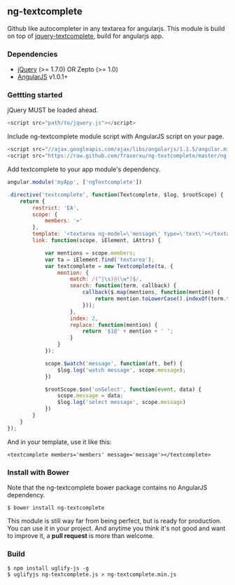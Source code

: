 ## ng-textcomplete

Github like autocompleter in any textarea for angularjs. This module is build on top of [jquery-textcomplete](https://github.com/yuku-t/jquery-textcomplete), build for angularjs app.

### Dependencies

* [jQuery](http://jquery.com) (>= 1.7.0) OR Zepto (>= 1.0)
* [AngularJS](http://angularjs.org) v1.0.1+


### Gettting started

jQuery MUST be loaded ahead.

```javascript
<script src="path/to/jquery.js"></script>
```

Include ng-textcomplete module script with AngularJS script on your page.

```javascript
<script src="//ajax.googleapis.com/ajax/libs/angularjs/1.1.5/angular.min.js"></script>
<script src="https://raw.github.com/fraserxu/ng-textcomplete/master/ng-textcomplete.js"></script>
```

Add textcomplete to your app module's dependency.

```javascript
angular.module('myApp', ['ngTextcomplete'])

.directive('textcomplete', function(Textcomplete, $log, $rootScope) {
    return {
        restrict: 'EA',
        scope: {
            members: '='
        },
        template: '<textarea ng-model=\'message\' type=\'text\'></textarea>',
        link: function(scope, iElement, iAttrs) {

            var mentions = scope.members;
            var ta = iElement.find('textarea');
            var textcomplete = new Textcomplete(ta, {
                mention: {
                    match: /(^|\s)@(\w*)$/,
                    search: function(term, callback) {
                        callback($.map(mentions, function(mention) {
                            return mention.toLowerCase().indexOf(term.toLowerCase()) === 0 ? mention : null;
                        }));
                    },
                    index: 2,
                    replace: function(mention) {
                        return '$1@' + mention + ' ';
                    }
                }
            });

            scope.$watch('message', function(aft, bef) {
                $log.log('watch message', scope.message);
            })

            $rootScope.$on('onSelect', function(event, data) {
                scope.message = data;
                $log.log('select message', scope.message)
            })
        }
    }
});
```

And in your template, use it like this:
```
<textcomplete members='members' message='message'></textcomplete>
```

### Install with Bower

Note that the ng-textcomplete bower package contains no AngularJS dependency.

`$ bower install ng-textcomplete`

This module is still way far from being perfect, but is ready for production.
You can use it in your project. And anytime you think it's not good and want to
improve it, a **pull request** is more than welcome.

### Build
```
$ npm install uglify-js -g
$ uglifyjs ng-textcomplete.js > ng-textcomplete.min.js
```
